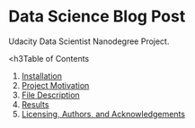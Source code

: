 # Data Science Blog Post

<p>Udacity Data Scientist Nanodegree Project.</p>


<h3Table of Contents</h3>
<ol>
<li><a href="#installation">Installation</a></li>
<li><a href="#motivation">Project Motivation</a></li>
<li><a href="#files">File Description</a></li>
<li><a href="#results">Results</a></li>
<li><a href="#licensing">Licensing, Authors, and Acknowledgements</a></li>
</ol>
